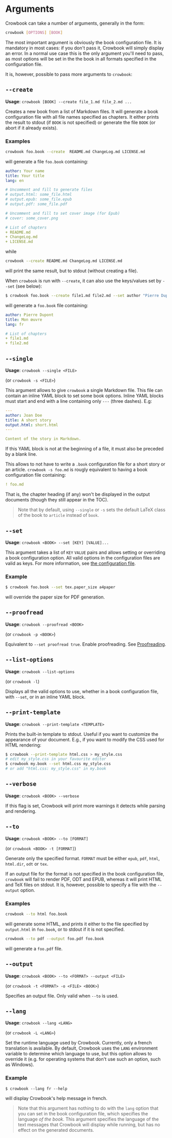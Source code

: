 Arguments 
=========

Crowbook can take a number of arguments, generally in the form:

```bash
crowbook [OPTIONS] [BOOK]
```

The most important argument is obviously the book
configuration file. It is mandatory in most cases: if you don't 
pass it, Crowbook will simply display an error. In a normal use case this is
the only argument you'll need to pass, as most options will be set in the 
the book in all formats specified in the configuration file.

It is, however, possible to pass more arguments to `crowbook`:

`--create`
---------

**Usage**: `crowbook [BOOK] --create file_1.md file_2.md ...`

Creates a new book from a list of Markdown files. It will generate a
book configuration file with all file names specified as
chapters. It either prints the result to stdout (if `BOOK` is not
specified) or generate the file `BOOK` (or abort if it already
exists). 

### Examples ###

```bash
crowbook foo.book --create  README.md ChangeLog.md LICENSE.md
```

will generate a file `foo.book` containing:

```yaml
author: Your name
title: Your title
lang: en

# Uncomment and fill to generate files
# output.html: some_file.html
# output.epub: some_file.epub
# output.pdf: some_file.pdf

# Uncomment and fill to set cover image (for Epub)
# cover: some_cover.png

# List of chapters
+ README.md
+ ChangeLog.md
+ LICENSE.md
```

while

```bash
crowbook --create README.md ChangeLog.md LICENSE.md
```

will print the same result, but to stdout (without creating a file).

When `crowbook` is run with `--create`, it can also use the
keys/values set by `--set` (see below):

```bash
$ crowbook foo.book --create file1.md file2.md --set author "Pierre Dupont" title "Mon œuvre" lang fr
```

will generate a `foo.book` file containing:

```yaml
author: Pierre Dupont
title: Mon œuvre
lang: fr

# List of chapters
+ file1.md
+ file2.md
```

`--single`
----------

**Usage**: `crowbook --single <FILE>`

(or `crowbook -s <FILE>`)

This argument allows to give `crowbook` a single Markdown file. This
file can contain an inline YAML block to set some book options. Inline
YAML blocks must start and end with a line containing only `---` (three dashes). E.g:

```yaml
---
author: Joan Doe
title: A short story
output.html: short.html
---

Content of the story in Markdown.
```

If this YAML block is not at the beginning of a file, it must also be
preceded by a blank line.

This allows to not have to write a `.book` configuration file for a
short story or an article. `crowbook -s foo.md` is rougly equivalent to having a book
configuration file containing:

```yaml
! foo.md
```

That is, the chapter heading (if any) won't be displayed in the output
documents (though they still appear in the TOC).

> Note that by default, using `--single` or `-s` sets the default LaTeX class
> of the book to `article` instead of `book`.


`--set` 
-------

**Usage**: `crowbook <BOOK> --set [KEY] [VALUE]...`

This argument takes a list of  `KEY` `VALUE` pairs and allows setting or
overriding a book configuration option. All valid options in the
configuration files are valid as keys. For more information, see
[the configuration file](config.md).

### Example ###

```bash
$ crowbook foo.book --set tex.paper_size a4paper
```

will override the paper size for PDF generation. 

`--proofread`
-------------

**Usage**: `crowbook --proofread <BOOK>`

(or `crowbook -p <BOOK>`)

Equivalent to `--set proofread true`. Enable proofreading. See [Proofreading](proofreading.md).

`--list-options`
----------------

**Usage**: `crowbook --list-options`

(or `crowbook -l`)

Displays all the valid options to use, whether in a book configuration
file, with `--set`, or in an inline YAML block.

`--print-template`
------------------

**Usage**: `crowbook --print-template <TEMPLATE>`

Prints the built-in template to stdout. Useful if you want to
customize the appearance of your document. E.g., if you want to modify
the CSS used for HTML rendering:

```bash
$ crowbook --print-template html.css > my_style.css
# edit my_style.css in your favourite editor
$ crowbook my.book --set html.css my_style.css
# or add "html.css: my_style.css" in my.book
```

`--verbose`
-----------

**Usage**: `crowbook <BOOK> --verbose`

If this flag is set, Crowbook will print more warnings it detects while
parsing and rendering.

`--to`
------

**Usage**: `crowbook <BOOK> --to [FORMAT]`

(or `crowbook <BOOK> -t [FORMAT]`)

Generate only the specified format. `FORMAT` must be either `epub`,
`pdf`, `html`, `html.dir`, `odt` or `tex`.

If an output file for the format is not specified in the book
configuration file, `crowbook` will fail to render PDF, ODT and EPUB,
whereas it will print HTML and TeX files on stdout. It is, however, 
possible to specify a file with the `--output` option.

### Examples ###

```bash
crowbook --to html foo.book
```

will generate some HTML, and prints it either to the file specified by
`output.html` in `foo.book`, or to stdout if it is not specified.

```bash
crowbook --to pdf --output foo.pdf foo.book
```

will generate a `foo.pdf` file.

`--output`
---------

**Usage**: `crowbook <BOOK> --to <FORMAT> --output <FILE> `

(or `crowbook -t <FORMAT> -o <FILE> <BOOK>`)

Specifies an output file. Only valid when `--to` is used.


`--lang`
----------

**Usage**: `crowbook --lang <LANG>`

(or `crowbook -L <LANG>`)

Set the runtime language used by Crowbook. Currently, only a french
translation is available. By default, Crowbook uses the `LANG`
environment variable to determine which language to use, but this
option allows to override it (e.g. for operating systems that don't
use such an option, such as Windows).

### Example 

`$ crowbook --lang fr --help`

will display Crowbook's help message in french.

> Note that this argument has nothing to do with the `lang` option
> that you can set in the book configuration file, which specifies the
> language *of the book*. This argument specifies the language of the text messages
> that Crowbook will display while running, but has no effect on the generated documents.


